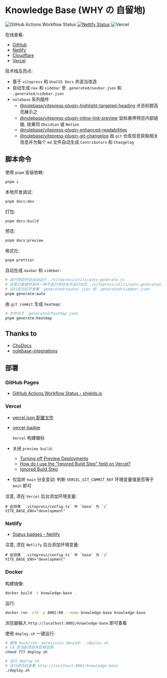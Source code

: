 # Knowledge Base (WHY の 自留地)

![GitHub Actions Workflow Status](https://img.shields.io/github/actions/workflow/status/321paranoiawhy/knowledge-base/deploy.yml)
[![Netlify Status](https://api.netlify.com/api/v1/badges/f5cbf133-9278-45eb-a702-250db1ed650a/deploy-status)](https://app.netlify.com/sites/why-knowledge-base/deploys)
![Vercel](https://vercelbadge.vercel.app/api/321paranoiawhy/knowledge-base)

在线查看:

- [GitHub](https://321paranoiawhy.github.io/knowledge-base)
- [Netlify](https://why-knowledge-base.netlify.app/)
- [Cloudflare](https://knowledge-base-bag.pages.dev/)
- [Vercel](https://knowledge-base-mauve-pi.vercel.app/)

技术栈及亮点:

- 基于 `vitepress` 和 `UnoCSS Docs` 并适当改造
- 自动生成 `nav` 和 `sidebar` 至 `.generated/navbar.json` 和 `.generated/sidebar.json`
- `nolebase` 系列插件
  - [@nolebase/vitepress-plugin-highlight-targeted-heading](https://nolebase-integrations.ayaka.io/pages/en/integrations/vitepress-plugin-highlight-targeted-heading/)
    点击标题高亮展示之
  - [@nolebase/vitepress-plugin-inline-link-preview](https://nolebase-integrations.ayaka.io/pages/en/integrations/vitepress-plugin-inline-link-preview/getting-started)
    鼠标悬停预览内部链接, 效果同 `Obsidian` 或 `Notion`
  - [@nolebase/vitepress-plugin-enhanced-readabilities](https://nolebase-integrations.ayaka.io/pages/en/integrations/vitepress-plugin-enhanced-readabilities/)
  - [@nolebase/vitepress-plugin-git-changelog](https://nolebase-integrations.ayaka.io/pages/en/integrations/vitepress-plugin-git-changelog/)
    由 `git` 仓库信息获取相关信息并为每个 `md` 文件自动生成 `Contributors` 和 `Changelog`

## 脚本命令

使用 `pnpm` 安装依赖:

```bash
pnpm i
```

本地开发调试:

```bash
pnpm docs:dev
```

打包:

```bash
pnpm docs:build
```

预览:

```bash
pnpm docs:preview
```

格式化:

```bash
pnpm prettier
```

自动生成 `navbar` 和 `sidebar`:

```bash
# 运行项目时会自动运行 ./vitepress/utils/auto-generate.js
# 这里只是提供另外一种不运行项目也可运行对应 ./vitepress/utils/auto-generated.js 的方式
# 运行成功后可查看 .generated/navbar.json 和 .generated/sidebar.json
pnpm generate:auto
```

由 `git commit` 生成 `heatmap`:

```bash
# 文件位于 .generated/heatmap.json
pnpm generate:heatmap
```

## Thanks to

- [ChoDocs](https://chodocs.cn/)
- [nolebase-integrations](https://nolebase-integrations.ayaka.io/pages/en/)

## 部署

### GitHub Pages

- [GitHub Actions Workflow Status - shields.io](https://shields.io/badges/git-hub-actions-workflow-status)

### Vercel

- [vercel.json 配置文件](vercel.json)
- [vercel-badge](https://github.com/datejer/vercel-badge)

  `Vercel` 构建徽标

- 关闭 `preview build`:
  - [Turning off Preview Deployments](https://vercel.com/docs/deployments/preview-deployments#turning-off-preview-deployments)
  - [How do I use the "Ignored Build Step" field on Vercel?](https://vercel.com/guides/how-do-i-use-the-ignored-build-step-field-on-vercel)
  - [Ignored Build Step](https://vercel.com/docs/projects/overview#ignored-build-step)
- 仅监听 `main` 分支变动: 判断 `VERCEL_GIT_COMMIT_REF` 环境变量值是否等于 `main` 即可

注意, 须在 `Vercel` 后台添加环境变量:

```dotenv
# 这将使 `.vitepress/config.ts` 中 `base` 为 `/`
VITE_BASE_ENV="development"
```

### Netlify

- [Status badges - Netlify](https://docs.netlify.com/monitor-sites/status-badges/)

注意, 须在 `Netlify` 后台添加环境变量:

```dotenv
# 这将使 `.vitepress/config.ts` 中 `base` 为 `/`
VITE_BASE_ENV="development"
```

### Docker

构建镜像:

```bash
docker build -t knowledge-base .
```

运行:

```bash
docker run -itd -p 8002:80 --name knowledge-base knowledge-base
```

浏览器输入 `http://localhost:8002/knowledge-base` 即可查看

使用 `deploy.sh` 一键运行:

```bash
# 避免 bash/zsh: permission denied: ./deploy.sh
# cd 至当前项目所在根目录
chmod 777 deploy.sh

# 运行 deploy.sh
# 运行成功后查看 http://localhost:8002/knowledge-base
./deploy.sh
```
